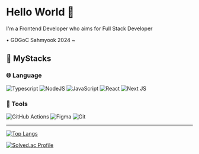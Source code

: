 # Hello World 👋

I'm a Frontend Developer who aims for Full Stack Developer

•  GDGoC Sahmyook 2024 ~

## 🧱 MyStacks
### 🌐 Language
![Typescript](https://img.shields.io/badge/typescript-3178C6?style=for-the-badge&logo=typescript&logoColor=white)
![NodeJS](https://img.shields.io/badge/node.js-6DA55F?style=for-the-badge&logo=node.js&logoColor=white)
![JavaScript](https://img.shields.io/badge/javascript-%23323330.svg?style=for-the-badge&logo=javascript&logoColor=%23F7DF1E)
![React](https://img.shields.io/badge/react-%2320232a.svg?style=for-the-badge&logo=react&logoColor=%2361DAFB)
![Next JS](https://img.shields.io/badge/Next-black?style=for-the-badge&logo=next.js&logoColor=white)


### 🔧 Tools
![GitHub Actions](https://img.shields.io/badge/github%20actions-%232671E5.svg?style=for-the-badge&logo=githubactions&logoColor=white)
![Figma](https://img.shields.io/badge/figma-%23F24E1E.svg?style=for-the-badge&logo=figma&logoColor=white)
![Git](https://img.shields.io/badge/git-%23F05033.svg?style=for-the-badge&logo=git&logoColor=white)

---
[![Top Langs](https://github-readme-stats.vercel.app/api/top-langs/?username=jaek-kein)](https://github.com/anuraghazra/github-readme-stats) 

[![Solved.ac Profile](http://mazassumnida.wtf/api/generate_badge?boj=yearsingle)](https://solved.ac/yearsingle) 



<!--
**Jaek-Kein/Jaek-Kein** is a ✨ _special_ ✨ repository because its `README.md` (this file) appears on your GitHub profile.
<br>
(https://img.shields.io/badge/kotlin-%237F52FF?style=for-the-badge&logo=kotlin&logoColor=white) ![Static Badge](https://img.shields.io/badge/mariadb-%23003545?style=for-the-badge&logo=mariadb&logoColor=white)


Here are some ideas to get you started:

- 🔭 I’m currently working on ...
- 🌱 I’m currently learning ...
- 👯 I’m looking to collaborate on ...
- 🤔 I’m looking for help with ...
- 💬 Ask me about ...
- 📫 How to reach me: ...
- 😄 Pronouns: ...
- ⚡ Fun fact: ...
-->
